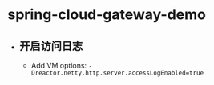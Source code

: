 # spring-cloud-gateway-demo

- ## 开启访问日志
    * Add VM options: ` -Dreactor.netty.http.server.accessLogEnabled=true `